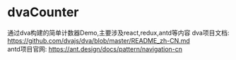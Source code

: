 # dvaCounter
通过dva构建的简单计数器Demo,主要涉及react,redux,antd等内容
dva项目文档: https://github.com/dvajs/dva/blob/master/README_zh-CN.md<br>
antd项目官网: https://ant.design/docs/pattern/navigation-cn
